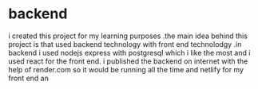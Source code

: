 # backend
i created this project for my learning purposes .the main idea behind this project is that used backend technology with front end technolodgy .in backend i used nodejs express with postgresql which i like the most and i used 
react for the front end. i published the backend on internet with the help of render.com so it would be running all the time and netlify for my front end an
